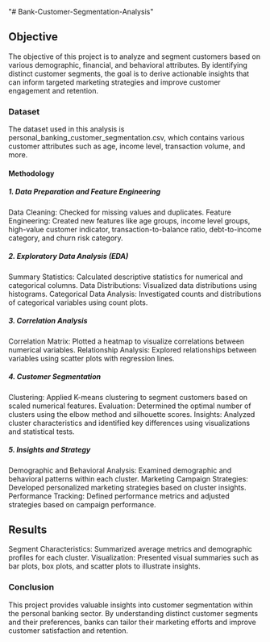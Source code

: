 "# Bank-Customer-Segmentation-Analysis" 

## Objective
The objective of this project is to analyze and segment customers based on various demographic, financial, and behavioral attributes. By identifying distinct customer segments, the goal is to derive actionable insights that can inform targeted marketing strategies and improve customer engagement and retention.

### Dataset
The dataset used in this analysis is personal_banking_customer_segmentation.csv, which contains various customer attributes such as age, income level, transaction volume, and more.

#### Methodology
##### 1. Data Preparation and Feature Engineering
Data Cleaning: Checked for missing values and duplicates.
Feature Engineering: Created new features like age groups, income level groups, high-value customer indicator, transaction-to-balance ratio, debt-to-income category, and churn risk category.

##### 2. Exploratory Data Analysis (EDA)
Summary Statistics: Calculated descriptive statistics for numerical and categorical columns.
Data Distributions: Visualized data distributions using histograms.
Categorical Data Analysis: Investigated counts and distributions of categorical variables using count plots.

##### 3. Correlation Analysis
Correlation Matrix: Plotted a heatmap to visualize correlations between numerical variables.
Relationship Analysis: Explored relationships between variables using scatter plots with regression lines.

##### 4. Customer Segmentation
Clustering: Applied K-means clustering to segment customers based on scaled numerical features.
Evaluation: Determined the optimal number of clusters using the elbow method and silhouette scores.
Insights: Analyzed cluster characteristics and identified key differences using visualizations and statistical tests.

##### 5. Insights and Strategy
Demographic and Behavioral Analysis: Examined demographic and behavioral patterns within each cluster.
Marketing Campaign Strategies: Developed personalized marketing strategies based on cluster insights.
Performance Tracking: Defined performance metrics and adjusted strategies based on campaign performance.

## Results
Segment Characteristics: Summarized average metrics and demographic profiles for each cluster.
Visualization: Presented visual summaries such as bar plots, box plots, and scatter plots to illustrate insights.

### Conclusion
This project provides valuable insights into customer segmentation within the personal banking sector. By understanding distinct customer segments and their preferences, banks can tailor their marketing efforts and improve customer satisfaction and retention.
